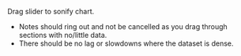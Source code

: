 Drag slider to sonify chart.
- Notes should ring out and not be cancelled as you drag through sections with no/little data.
- There should be no lag or slowdowns where the dataset is dense.